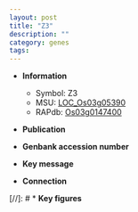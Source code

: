 ```yaml
---
layout: post
title: "Z3"
description: ""
category: genes
tags: 
---
```


* **Information**  
    + Symbol: Z3  
    + MSU: [LOC_Os03g05390](http://rice.uga.edu/cgi-bin/ORF_infopage.cgi?orf=LOC_Os03g05390)  
    + RAPdb: [Os03g0147400](http://rapdb.dna.affrc.go.jp/viewer/gbrowse_details/irgsp1?name=Os03g0147400)  

* **Publication**  

* **Genbank accession number**  

* **Key message**  

* **Connection**  

[//]: # * **Key figures**  


